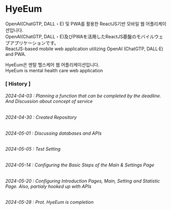 # HyeEum

OpenAI(ChatGTP, DALL・E) 및 PWA를 활용한 ReactJS기반 모바일 웹 어플리케이션입니다.
<br/>
OpenAI(ChatGTP, DALL・E)及びPWAを活用したReactJS基盤のモバイルウェブアプリケーションです。
<br/>
ReactJS-based mobile web application utilizing OpenAI (ChatGTP, DALL·E) and PWA.
<br/>

HyeEum은 멘탈 헬스케어 웹 어플리케이션입니다.
<br/>
HyeEum is mental health care web application

### [ History ]

###### 2024-04-03 : Planning a function that can be completed by the deadline. And Discussion about concept of service

###### 2024-04-30 : Created Repository

###### 2024-05-01 : Discussing databases and APIs

###### 2024-05-05 : Test Setting

###### 2024-05-14 : Configuring the Basic Steps of the Main & Settings Page

###### 2024-05-20 : Configuring Introduction Pages, Main, Setting and Statistic Page. Also, partialy hooked up with APIs

###### 2024-05-28 : Prot. HyeEum is completion

